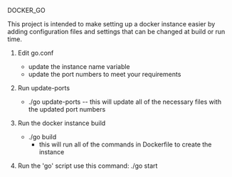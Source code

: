 DOCKER_GO

This project is intended to make setting up a docker instance easier by adding configuration
files and settings that can be changed at build or run time.

1. Edit go.conf
	- update the instance name variable
	- update the port numbers to meet your requirements

2. Run update-ports
	- ./go update-ports
		-- this will update all of the necessary files with the updated port numbers

3. Run the docker instance build
	- ./go build
		- this will run all of the commands in Dockerfile to create the instance

4. Run the 'go' script
	use this command: ./go start

